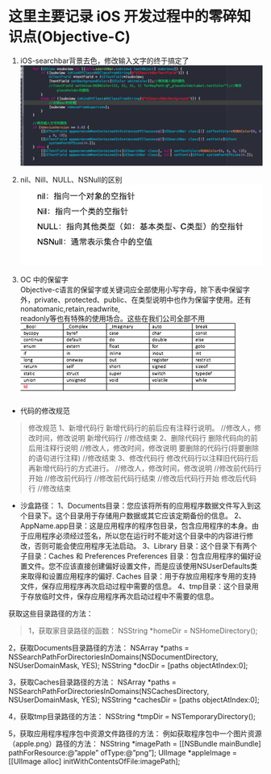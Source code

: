 # 这里主要记录 iOS  开发过程中的零碎知识点\(Objective-C\)

1. iOS-searchbar背景去色，修改输入文字的终于搞定了  
   ![iOS-searchbar背景去色，修改输入文字的终于搞定了](/assets/iOS-searchbar背景去色，修改输入文字的终于搞定了.jpg)

2. nil、Nill、NULL、NSNull的区别  
   ![](/assets/面试：nil、Nill、NULL、NSNull的区别.jpg)

3. OC 中的保留字  
   Objective-c语言的保留字或关键词应全部使用小写字母，除下表中保留字外，private、protected、public、在类型说明中也作为保留字使用。还有nonatomanic,retain,readwrite,  
   readonly等也有特殊的使用场合。这些在我们公司全部不用
   ![ios保留字](/assets/ios保留字.png)
   
- 代码的修改规范
> 修改规范 
> 1、新增代码行
新增代码行的前后应有注释行说明。
      //修改人，修改时间，修改说明
新增代码行
//修改结束
2、删除代码行
删除代码向的前后用注释行说明
//修改人，修改时间，修改说明
要删除的代码行(将要删除的语句进行注释)
//修改结束
3、修改代码行
修改代码行以注释旧代码行后再新增代码行的方式进行。
//修改人，修改时间，修改说明
//修改前代码行开始
//修改前代码行
//修改前代码行结束
//修改后代码行开始
修改后代码行
//修改结束

- 沙盒路径：
1、Documents目录：您应该将所有的应用程序数据文件写入到这个目录下。这个目录用于存储用户数据或其它应该定期备份的信息。
2、AppName.app目录：这是应用程序的程序包目录，包含应用程序的本身。由于应用程序必须经过签名，所以您在运行时不能对这个目录中的内容进行修改，否则可能会使应用程序无法启动。
3、Library 目录：这个目录下有两个子目录：Caches 和 Preferences
Preferences 目录：包含应用程序的偏好设置文件。您不应该直接创建偏好设置文件，而是应该使用NSUserDefaults类来取得和设置应用程序的偏好.
Caches 目录：用于存放应用程序专用的支持文件，保存应用程序再次启动过程中需要的信息。
4、tmp目录：这个目录用于存放临时文件，保存应用程序再次启动过程中不需要的信息。

获取这些目录路径的方法：
> 1，获取家目录路径的函数：
NSString *homeDir = NSHomeDirectory();
>
2，获取Documents目录路径的方法：
NSArray *paths = NSSearchPathForDirectoriesInDomains(NSDocumentDirectory, NSUserDomainMask, YES);
NSString *docDir = [paths objectAtIndex:0];
>
3，获取Caches目录路径的方法：
NSArray *paths = NSSearchPathForDirectoriesInDomains(NSCachesDirectory, NSUserDomainMask, YES);
NSString *cachesDir = [paths objectAtIndex:0];
>
4，获取tmp目录路径的方法：
NSString *tmpDir = NSTemporaryDirectory();
>
5，获取应用程序程序包中资源文件路径的方法：
例如获取程序包中一个图片资源（apple.png）路径的方法：
NSString *imagePath = [[NSBundle mainBundle] pathForResource:@”apple” ofType:@”png”];
UIImage *appleImage = [[UIImage alloc] initWithContentsOfFile:imagePath];

